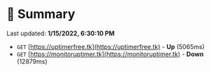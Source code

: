 # 📖 Summary
Last updated: **1/15/2022, 6:30:10 PM**

- `GET` [https://uptimerfree.tk](https://uptimerfree.tk) - **Up** (5065ms)
- `GET` [https://monitoruptimer.tk](https://monitoruptimer.tk) - **Down** (12879ms)
